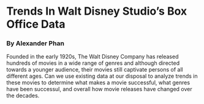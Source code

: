 # Trends In Walt Disney Studio’s Box Office Data
### By Alexander Phan

Founded in the early 1920s, The Walt Disney Company has released hundreds of movies in a wide range of genres and although directed towards a younger audience, their movies still captivate persons of all different ages. Can we use existing data at our disposal to analyze trends in these movies to determine what makes a movie successful, what genres have been successul, and overall how movie releases have changed over the decades. 

